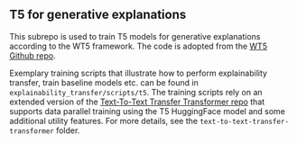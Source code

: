 ## T5 for generative explanations
This subrepo is used to train T5 models for generative explanations according to the WT5 framework.
The code is adopted from the [WT5 Github repo](https://github.com/google-research/google-research/tree/master/wt5).

Exemplary training scripts that illustrate how to perform explainability transfer,
train baseline models etc. can be found in `explainability_transfer/scripts/t5`.
The training scripts rely on an extended version of the [Text-To-Text Transfer Transformer repo](https://github.com/google-research/text-to-text-transfer-transformer)
that supports data parallel training using the T5 HuggingFace model and some additional utility features. For more details, see the `text-to-text-transfer-transformer` folder. 
